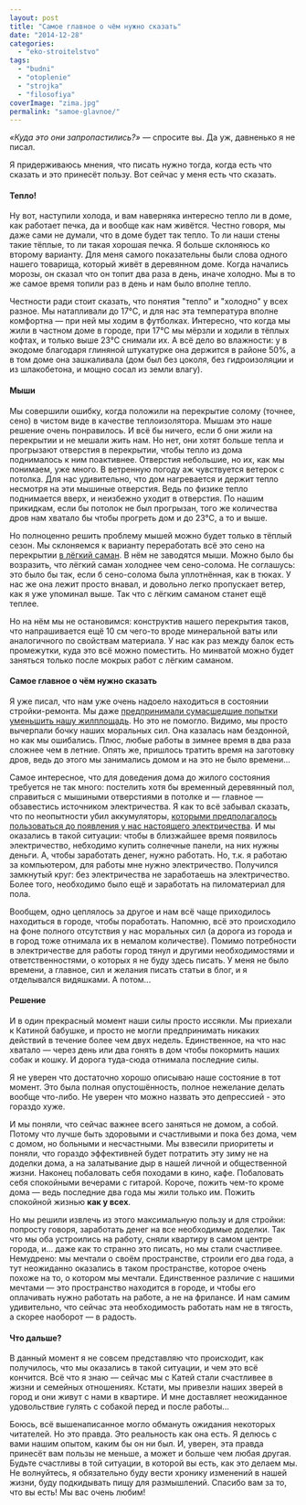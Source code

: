 ```yaml
---
layout: post
title: "Самое главное о чём нужно сказать"
date: "2014-12-28"
categories: 
  - "eko-stroitelstvo"
tags: 
  - "budni"
  - "otoplenie"
  - "strojka"
  - "filosofiya"
coverImage: "zima.jpg"
permalink: "samoe-glavnoe/"
---
```


_«Куда это они запропастились?»_ — спросите вы. Да уж, давненько я не писал.

Я придерживаюсь мнения, что писать нужно тогда, когда есть что сказать и это принесёт пользу. Вот сейчас у меня есть что сказать.

#### Тепло!

Ну вот, наступили холода, и вам наверняка интересно тепло ли в доме, как работает печка, да и вообще как нам живётся. Честно говоря, мы даже сами не думали, что в доме будет так тепло. То ли наши стены такие тёплые, то ли такая хорошая печка. Я больше склоняюсь ко второму варианту. Для меня самого показательны были слова одного нашего товарища, который живёт в деревянном доме. Когда начались морозы, он сказал что он топит два раза в день, иначе холодно. Мы в то же самое время топили раз в день и нам было вполне тепло.

Честности ради стоит сказать, что понятия "тепло" и "холодно" у всех разное. Мы натапливали до 17°C, и для нас эта температура вполне комфортна — при ней мы ходим в футболках. Интересно, что когда мы жили в частном доме в городе, при 17°C мы мёрзли и ходили в тёплых кофтах, и только выше 23°C снимали их. А всё дело во влажности: у в экодоме благодаря глиняной штукатурке она держится в районе 50%, а в том доме она зашкаливала (дом был без цоколя, без гидроизоляции и из шлакобетона, и мощно сосал из земли влагу).

#### Мыши

Мы совершили ошибку, когда положили на перекрытие солому (точнее, сено) в чистом виде в качестве теплоизолятора. Мышам это наше решение очень понравилось. И всё бы ничего, если б они жили на перекрытии и не мешали жить нам. Но нет, они хотят больше тепла и прогрызают отверстия в перекрытии, чтобы тепло из дома поднималось к ним поактивнее. Отверстия небольшие, но их, как мы понимаем, уже много. В ветренную погоду аж чувствуется ветерок с потолка. Для нас удивительно, что дом нагревается и держит тепло несмотря на эти мышиные отверстия. Ведь по физике тепло поднимается вверх, и неизбежно уходит в отверстия. По нашим прикидкам, если бы потолок не был прогрызан, того же количества дров нам хватало бы чтобы прогреть дом и до 23°C, а то и выше.

Но полноценно решить проблему мышей можно будет только в тёплый сезон. Мы склоняемся к варианту переработать всё это сено на перекрытии [в лёгкий саман](/likbez-po-tehnologiam-ekostroitelstva/ "Ликбез по технологиям экостроительства"). В нём не заводятся мыши. Можно было бы возразить, что лёгкий саман холоднее чем сено-солома. Не соглашусь: это было бы так, если б сено-солома была уплотнённая, как в тюках. У нас же она лежит просто внавал, и довольно легко пропускает ветер, как я уже упоминал выше. Так что с лёгким саманом станет ещё теплее.

Но на нём мы не остановимся: конструктив нашего перекрытия таков, что напрашивается ещё 10 см чего-то вроде минеральной ваты или аналогичного по свойствам материала. У нас как раз между балок есть промежутки, куда это всё можно поместить. Но минватой можно будет заняться только после мокрых работ с лёгким саманом.

#### Самое главное о чём нужно сказать

Я уже писал, что нам уже очень надоело находиться в состоянии стройки-ремонта. Мы даже [предпринимали сумасшедшие попытки уменьшить нашу жилплощадь](/o-prostranstve-doma-ili-nashe-malenkoe-sumashestvie/ "О пространстве дома или Наше маленькое сумасшествие"). Но это не помогло. Видимо, мы просто вычерпали бочку наших моральных сил. Она казалась нам бездонной, но как мы ошибались. Плюс, любые работы в зимнее время в два раза сложнее чем в летние. Опять же, пришлось тратить время на заготовку дров, ведь до этого мы занимались домом и на это не было времени...

Самое интересное, что для доведения дома до жилого состояния требуется не так много: постелить хотя бы временный деревянный пол, справиться с мышиными отверстиями в потолке и — главное — обзавестись источником электричества. Я как то всё забывал сказать, что по неопытности убил аккумуляторы, [которыми предполагалось пользоваться до появления у нас настоящего электричества](/elektrifikaciya-ekodoma/ "Электрификация экодома"). И мы оказались в такой ситуации: чтобы в близжайшее время появилось электричество, небходимо купить солнечные панели, на них нужны деньги. А, чтобы заработать денег, нужно работать. Но, т.к. я работаю за компьютером, для работы мне нужно электричество. Получился замкнутый круг: без электричества не заработаешь на электричество. Более того, необходимо было ещё и заработать на пиломатериал для пола.

Вообщем, одно цеплялось за другое и нам всё чаще приходилось находиться в городе, чтобы поработать. Напомню, всё это происходило на фоне полного отсутствия у нас моральных сил (а дорога из города и в город тоже отнимала их в немалом количестве). Помимо потребности в электричестве для работы город тянул и другими необходимостями и ответственностями, о которых я не буду здесь писать. У меня не было времени, а главное, сил и желания писать статьи в блог, и я отделывался видяшками. А потом...

#### Решение

И в один прекрасный момент наши силы просто иссякли. Мы приехали к Катиной бабушке, и просто не могли предпринимать никаких действий в течение более чем двух недель. Единственное, на что нас хватало — через день или два гонять в дом чтобы покормить наших собак и кошку. И дорога туда-сюда отнимала последние силы.

Я не уверен что достаточно хорошо описываю наше состояние в тот момент. Это была полная опустошённость, полное нежелание делать вообще что-либо. Не уверен что можно назвать это депрессией - это гораздо хуже.

И мы поняли, что сейчас важнее всего заняться не домом, а собой. Потому что лучше быть здоровыми и счастливыми и пока без дома, чем с домом, но больными и несчастными. Мы взвесили приоритеты и поняли, что гораздо эффективней будет потратить эту зиму не на доделки дома, а на залатывание дыр в нашей личной и общественной жизни. Наконец побаловать себя походами в кино, кафе. Побаловать себя спокойными вечерами с гитарой. Короче, пожить чем-то кроме дома — ведь последние два года мы жили только им. Пожить спокойной жизнью **как у всех**.

Но мы решили извлечь из этого максимальную пользу и для стройки: попросту говоря, заработать денег на все необходимые доделки. Так что мы оба устроились на работу, сняли квартиру в самом центре города, и... даже как то странно это писать, но мы стали счастливее. Немудрено: мы мечтали о своём пространстве, строили его два года, а тут неожиданно оказались в таком пространстве, которое очень похоже на то, о котором мы мечтали. Единственное различие с нашими мечтами — это пространство находится в городе, и чтобы его оплачивать нужно работать на работе, а не на фрилансе. И нам самим удивительно, что сейчас эта необходимость работать нам не в тягость, а скорее наоборот — в радость.

#### Что дальше?

В данный момент я не совсем представляю что происходит, как получилось, что мы оказались в такой ситуации, и чем это всё кончится. Всё что я знаю — сейчас мы с Катей стали счастливее в жизни и семейных отношениях. Кстати, мы привезли наших зверей в город и они живут с нами в квартире. И мне доставляет неожиданное удовольствие гулять с собакой перед и после работы...

Боюсь, всё вышенаписанное могло обмануть ожидания некоторых читателей. Но это правда. Это реальность как она есть. Я делюсь с вами нашим опытом, каким бы он ни был. И, уверен, эта правда принесёт вам пользы не меньше, а может и больше чем любая другая. Будьте счастливы в той ситуации, в которой вы есть, как это делаем мы. Не волнуйтесь, я обязательно буду вести хронику изменений в нашей жизни, буду подкидывать пищу для размышлений. Спасибо вам за то, что вы есть! Мы вас очень любим!
